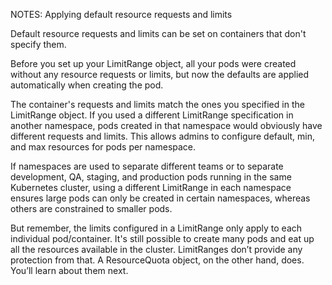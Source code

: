 NOTES:
Applying default resource requests and limits

Default resource requests and limits can be set on containers that don't specify them.

Before you set up your LimitRange object, all your pods were created without any resource requests or limits, but now the defaults are applied automatically when creating the pod.

The container's requests and limits match the ones you specified in the LimitRange object. If you used a different LimitRange specification in another namespace, pods created in that namespace would obviously have different requests and limits. This allows admins to configure default, min, and max resources for pods per namespace.

If namespaces are used to separate different teams or to separate development, QA, staging, and production pods running in the same Kubernetes cluster, using a different LimitRange in each namespace ensures large pods can only be created in certain namespaces, whereas others are constrained to smaller pods.

But remember, the limits configured in a LimitRange only apply to each individual pod/container. It's still possible to create many pods and eat up all the resources available in the cluster. LimitRanges don’t provide any protection from that. A ResourceQuota object, on the other hand, does. You’ll learn about them next.
